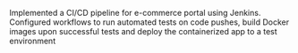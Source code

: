 Implemented a CI/CD pipeline for e-commerce portal using Jenkins. Configured workflows to run automated tests on code pushes, build Docker images upon successful tests and deploy the containerized app to a test environment
